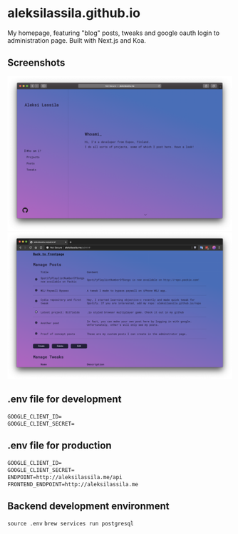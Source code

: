 # aleksilassila.github.io

My homepage, featuring "blog" posts, tweaks and google oauth login to administration page. Built with Next.js and Koa.

## Screenshots

![Homepage](/screenshots/screenshot-home.png?raw=true)
![Admin page](/screenshots/screenshot-admin.png?raw=true)

## .env file for development

```
GOOGLE_CLIENT_ID=
GOOGLE_CLIENT_SECRET=
```

## .env file for production

```
GOOGLE_CLIENT_ID=
GOOGLE_CLIENT_SECRET=
ENDPOINT=http://aleksilassila.me/api
FRONTEND_ENDPOINT=http://aleksilassila.me
```

## Backend development environment

`source .env`
`brew services run postgresql`
